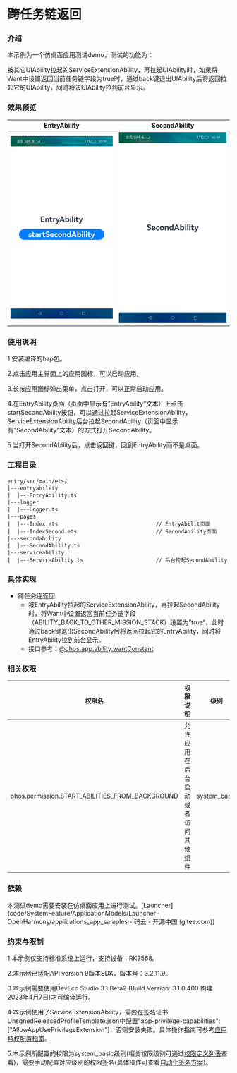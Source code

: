 # 跨任务链返回

### **介绍**

本示例为一个仿桌面应用测试demo，测试的功能为：

被其它UIAbility拉起的ServiceExtensionAbility，再拉起UIAbility时，如果将Want中设置返回当前任务链字段为true时，通过back键退出UIAbility后将返回拉起它的UIAbility，同时将该UIAbility拉到前台显示。

### 效果预览

| EntryAbility                                        | SecondAbility                                         |
| --------------------------------------------------- | ----------------------------------------------------- |
| ![entryAbility](.\screenshots\zh\entryAbility.jpeg) | ![secondAbility](.\screenshots\zh\secondAbility.jpeg) |

### 使用说明

1.安装编译的hap包。

2.点击应用主界面上的应用图标，可以启动应用。

3.长按应用图标弹出菜单，点击打开，可以正常启动应用。

4.在EntryAbility页面（页面中显示有”EntryAbility“文本）上点击startSecondAbility按钮，可以通过拉起ServiceExtensionAbility，ServiceExtensionAbility后台拉起SecondAbility（页面中显示有”SecondAbility“文本）的方式打开SecondAbility。

5.当打开SecondAbility后，点击返回键，回到EntryAbility而不是桌面。

###  工程目录

```
entry/src/main/ets/
|---entryability
|  |---EntryAbility.ts                         
|---logger
|  |---Logger.ts
|---pages
|  |---Index.ets                               // EntryAbilit页面
|  |---IndexSecond.ets                         // SecondAbility页面
|---secondability
|  |---SecondAbility.ts
|---serviceability
|  |---ServiceAbility.ts                       // 后台拉起SecondAbility
```

### 具体实现

- 跨任务连返回
  - 被EntryAbility拉起的ServiceExtensionAbility，再拉起SecondAbility时，将Want中设置返回当前任务链字段（ABILITY_BACK_TO_OTHER_MISSION_STACK）设置为”true“，此时通过back键退出SecondAbility后将返回拉起它的EntryAbility，同时将EntryAbility拉到前台显示。
  - 接口参考：[@ohos.app.ability.wantConstant](https://gitee.com/openharmony/interface_sdk-js/blob/master/api/@ohos.app.ability.wantConstant.d.ts)

### 相关权限

| 权限名                   | 权限说明                     | 级别     |
| ------------------------------------------ | ------------------------------------------------ | ------------ |
| ohos.permission.START_ABILITIES_FROM_BACKGROUND | 允许应用在后台启动或者访问其他组件 | system_basic |

### 依赖

本测试demo需要安装在仿桌面应用上进行测试。[Launcher](code/SystemFeature/ApplicationModels/Launcher · OpenHarmony/applications_app_samples - 码云 - 开源中国 (gitee.com))

### 约束与限制

1.本示例仅支持标准系统上运行，支持设备：RK3568。

2.本示例已适配API version 9版本SDK，版本号：3.2.11.9。

3.本示例需要使用DevEco Studio 3.1 Beta2 (Build Version: 3.1.0.400 构建 2023年4月7日)才可编译运行。

4.本示例使用了ServiceExtensionAbility，需要在签名证书UnsgnedReleasedProfileTemplate.json中配置"app-privilege-capabilities": ["AllowAppUsePrivilegeExtension"]，否则安装失败。具体操作指南可参考[应用特权配置指南]( https://gitee.com/openharmony/docs/blob/eb73c9e9dcdd421131f33bb8ed6ddc030881d06f/zh-cn/device-dev/subsystems/subsys-app-privilege-config-guide.md/ )。

5.本示例所配置的权限为system_basic级别(相关权限级别可通过[权限定义列表]( https://gitee.com/openharmony/docs/blob/master/zh-cn/application-dev/security/permission-list.md )查看)，需要手动配置对应级别的权限签名(具体操作可查看[自动化签名方案]( https://docs.openharmony.cn/pages/v3.2/zh-cn/application-dev/security/hapsigntool-overview.md/ ))。
